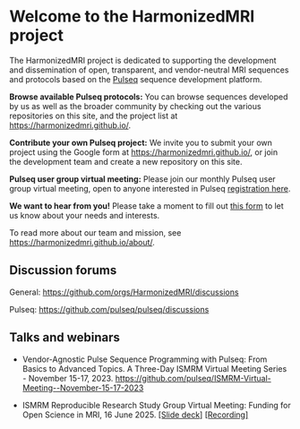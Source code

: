 # Welcome to the HarmonizedMRI project

The HarmonizedMRI project is dedicated to supporting the development and dissemination of
open, transparent, and vendor-neutral MRI sequences and protocols
based on the [Pulseq](https://pulseq.github.io/) sequence development platform.

**Browse available Pulseq protocols:** You can browse sequences developed by us as well as the broader community
by checking out the various repositories on this site, and the project list at https://harmonizedmri.github.io/.

**Contribute your own Pulseq project:** We invite you to submit your own project using the Google form at https://harmonizedmri.github.io/, 
or join the development team and create a new repository on this site.

**Pulseq user group virtual meeting:** Please join our monthly Pulseq user group virtual meeting, open to anyone interested in Pulseq
[registration here](https://umich.zoom.us/meeting/register/DDHjJS_lTtS9ADGvekSKQw).

**We want to hear from you!**
Please take a moment to fill out
[this form](https://docs.google.com/forms/d/e/1FAIpQLSeqZ1c43RXhGUqAE8bWypmY2fRfSjww0_xki_Qv89HJqhZ2qA/viewform)
to let us know about your needs and interests.

To read more about our team and mission, see https://harmonizedmri.github.io/about/.

## Discussion forums

General: https://github.com/orgs/HarmonizedMRI/discussions

Pulseq: https://github.com/pulseq/pulseq/discussions

## Talks and webinars

* Vendor-Agnostic Pulse Sequence Programming with Pulseq: From Basics to Advanced Topics.
A Three-Day ISMRM Virtual Meeting Series - November 15-17, 2023.
https://github.com/pulseq/ISMRM-Virtual-Meeting--November-15-17-2023

* ISMRM Reproducible Research Study Group Virtual Meeting:
Funding for Open Science in MRI, 
16 June 2025.
[[Slide deck]](https://docs.google.com/presentation/d/1wXAz0ms4QiGtGIa4HfnuZJABRX5qAtt1GV0blcvtPFQ/edit?usp=sharing)
[[Recording]](https://cds.ismrm.org/protected/Members/virtual_meetings/2025-06-16-Reproducible/)


